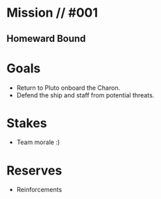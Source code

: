 # Mission // #001
## Homeward Bound
# Goals
- Return to Pluto onboard the Charon.
- Defend the ship and staff from potential threats.

# Stakes
- Team morale :)

# Reserves
- Reinforcements
